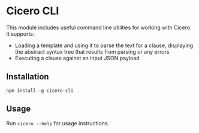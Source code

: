 # Cicero CLI

This module includes useful command line utilities for working with Cicero. It supports:
   * Loading a template and using it to parse the text for a clause, displaying the abstract syntax tree that results from parsing or any errors
   * Executing a clause against an input JSON payload

## Installation

```
npm install -g cicero-cli
```

## Usage

Run `cicero --help` for usage instructions.